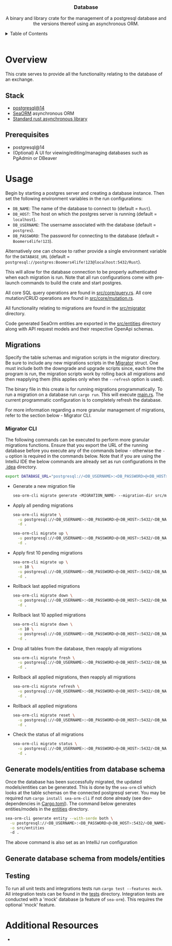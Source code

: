 <div align="center">
    <h3 align="center">Database</h3>
    <p align="center">
        A binary and library crate for the management of a postgresql database and the versions thereof using an asynchronous ORM.
    </p>
</div>

<!-- TABLE OF CONTENTS -->
<details>
    <summary>Table of Contents</summary>
    <ol>
        <li><a href="#overview">Overview</a></li>
        <ol>
          <li><a href="#stack">Stack</a></li>
          <li><a href="#prerequisites">Prerequisites</a></li>
        </ol>
        <li><a href="#usage">Usage</a></li>
        <ol>
          <li><a href="#migrations">Migrations</a></li>
          <ol><li><a href="#cli">Migrator CLI</a></li></ol>
          <li><a href="#codegen">Generate models/entities</a></li>
          <li><a href="#testing">Testing</a></li>
        </ol>
    </ol>
</details>
<br />

<!-- OVERVIEW -->
# Overview
This crate serves to provide all the functionality relating to the database of an exchange.

<!-- STACK -->
## Stack
* [postgresql@14](https://www.postgresql.org/)
* [SeaORM](https://www.sea-ql.org/SeaORM/) asynchronous ORM
* [Standard rust asynchronous library](https://docs.rs/async-std/latest/async_std/)

<!-- PREREQUISITES -->
## Prerequisites
* postgresql@14
* (Optional) A UI for viewing/editing/managing databases such as PgAdmin or DBeaver

<!-- USAGE -->
# Usage
Begin by starting a postgres server and creating a database instance. Then set the following environment variables in
the run configurations:
* `DB_NAME`: The name of the database to connect to (default = `Rust`).
* `DB_HOST`: The host on which the postgres server is running (default = `localhost`).
* `DB_USERNAME`: The username associated with the database (default = `postgres`).
* `DB_PASSWORD`: The password for connecting to the database (default = `Boomers4life!123`).

Alternatively one can choose to rather provide a single environment variable for the `DATABASE_URL`
(default = `postgresql://postgres:Boomers4life!123@localhost:5432/Rust`).

This will allow for the database connection to be properly authenticated when each migration is run. Note that all run
configurations come with pre-launch commands to build the crate and start postgres.

All core SQL query operations are found in [src/core/query.rs](src/core/query.rs). All core mutation/CRUD operations
are found in [src/core/mutation.rs](src/core/mutation.rs).

All functionality relating to migrations are found in the [src/migrator](src/migrator) directory.

Code generated SeaOrm entities are exported in the [src/entities](src/entities) directory along with API request models
and their respective OpenApi schemas.

<!-- MIGRATIONS -->
## Migrations
Specify the table schemas and migration scripts in the migrator directory. Be sure to include any new migrations
scripts in the [Migrator](src/migrator/mod.rs) struct. One must include both the downgrade and upgrade scripts since,
each time the program is run, the migration scripts work by rolling back all migrations and then reapplying them
(this applies only when the `--refresh` option is used).

The binary file in this create is for running migrations programmatically. To run a migration on a database run
`cargo run`. This will execute [main.rs](src/main.rs). The current programmatic configuration is to completely refresh
the database.

For more information regarding a more granular management of migrations, refer to the section below - Migrator CLI.

<!-- CLI -->
### Migrator CLI
The following commands can be executed to perform more granular migrations functions. Ensure that you export the URL
of the running database before you execute any of the commands below - otherwise the `-u` option is required in the
commands below. Note that if you are using the IntelliJ IDE the below commands are already set as run configurations
in the [.idea](.idea) directory.
```sh
export DATABASE_URL="postgresql://<DB_USERNAME>:<DB_PASSWORD>@<DB_HOST>:5432/<DB_NAME>"
```

- Generate a new migration file
  ```sh
  sea-orm-cli migrate generate <MIGRATION_NAME> --migration-dir src/migrator
  ```
- Apply all pending migrations
  ```sh
  sea-orm-cli migrate \
    -u postgresql://<DB_USERNAME>:<DB_PASSWORD>@<DB_HOST>:5432/<DB_NAME> \
    -d .
  ```
  ```sh
  sea-orm-cli migrate up \
    -u postgresql://<DB_USERNAME>:<DB_PASSWORD>@<DB_HOST>:5432/<DB_NAME> \
    -d .
  ```
- Apply first 10 pending migrations
  ```sh
  sea-orm-cli migrate up \
    -n 10 \
    -u postgresql://<DB_USERNAME>:<DB_PASSWORD>@<DB_HOST>:5432/<DB_NAME> \
    -d .
  ```
- Rollback last applied migrations
  ```sh
  sea-orm-cli migrate down \
    -u postgresql://<DB_USERNAME>:<DB_PASSWORD>@<DB_HOST>:5432/<DB_NAME> \
    -d .
  ```
- Rollback last 10 applied migrations
  ```sh
  sea-orm-cli migrate down \
    -n 10 \
    -u postgresql://<DB_USERNAME>:<DB_PASSWORD>@<DB_HOST>:5432/<DB_NAME> \
    -d .
  ```
- Drop all tables from the database, then reapply all migrations
  ```sh
  sea-orm-cli migrate fresh \
    -u postgresql://<DB_USERNAME>:<DB_PASSWORD>@<DB_HOST>:5432/<DB_NAME> \
    -d .
  ```
- Rollback all applied migrations, then reapply all migrations
  ```sh
  sea-orm-cli migrate refresh \
    -u postgresql://<DB_USERNAME>:<DB_PASSWORD>@<DB_HOST>:5432/<DB_NAME> \
    -d .
  ```
- Rollback all applied migrations
  ```sh
  sea-orm-cli migrate reset \
    -u postgresql://<DB_USERNAME>:<DB_PASSWORD>@<DB_HOST>:5432/<DB_NAME> \
    -d .
  ```
- Check the status of all migrations
  ```sh
  sea-orm-cli migrate status \
    -u postgresql://<DB_USERNAME>:<DB_PASSWORD>@<DB_HOST>:5432/<DB_NAME> \
    -d .
  ```

<!-- CODEGEN -->
## Generate models/entities from database schema
Once the database has been successfully migrated, the updated models/entities can be generated. This is done by the
`sea-orm` cli which looks at the table schemas on the connected postgresql server. You may be required run
`cargo install sea-orm-cli` if not done already (see dev-dependencies in [Cargo.toml](Cargo.toml)). The command below
generates entities/models in the [entities](src/entities) directory.
```sh
sea-orm-cli generate entity --with-serde both \
  -u postgresql://<DB_USERNAME>:<DB_PASSWORD>@<DB_HOST>:5432/<DB_NAME> \
  -o src/entities
  -d .
```
The above command is also set as an IntelliJ run configuration

## Generate database schema from models/entities

<!-- TESTING -->
## Testing
To run all unit tests and integrations tests run `cargo test --features mock`. All integration tests can be found in
the [tests](tests) directory. Integration tests are conducted with a 'mock' database (a feature of `sea-orm`). This
requires the optional 'mock' feature.

# Additional Resources
* 